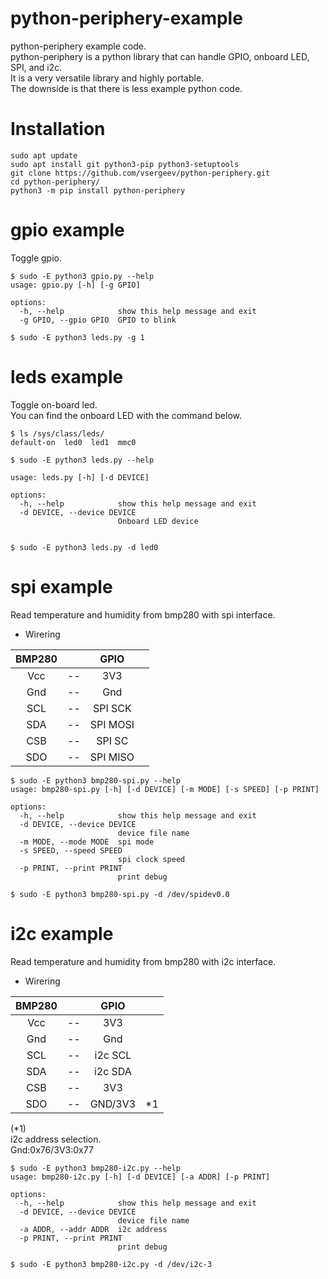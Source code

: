# python-periphery-example
python-periphery example code.   
python-periphery is a python library that can handle GPIO, onboard LED, SPI, and i2c.   
It is a very versatile library and highly portable.   
The downside is that there is less example python code.   

# Installation

```Shell
sudo apt update
sudo apt install git python3-pip python3-setuptools
git clone https://github.com/vsergeev/python-periphery.git
cd python-periphery/
python3 -m pip install python-periphery
```


# gpio example   
Toggle gpio.
```
$ sudo -E python3 gpio.py --help
usage: gpio.py [-h] [-g GPIO]

options:
  -h, --help            show this help message and exit
  -g GPIO, --gpio GPIO  GPIO to blink

$ sudo -E python3 leds.py -g 1
```


# leds example   
Toggle on-board led.   
You can find the onboard LED with the command below.   
```
$ ls /sys/class/leds/
default-on  led0  led1  mmc0
```

```
$ sudo -E python3 leds.py --help

usage: leds.py [-h] [-d DEVICE]

options:
  -h, --help            show this help message and exit
  -d DEVICE, --device DEVICE
                        Onboard LED device


$ sudo -E python3 leds.py -d led0
```

# spi example   
Read temperature and humidity from bmp280 with spi interface.   

- Wirering

|BMP280||GPIO||
|:-:|:-:|:-:|:-:|
|Vcc|--|3V3||
|Gnd|--|Gnd||
|SCL|--|SPI SCK||
|SDA|--|SPI MOSI||
|CSB|--|SPI SC||
|SDO|--|SPI MISO||



```
$ sudo -E python3 bmp280-spi.py --help
usage: bmp280-spi.py [-h] [-d DEVICE] [-m MODE] [-s SPEED] [-p PRINT]

options:
  -h, --help            show this help message and exit
  -d DEVICE, --device DEVICE
                        device file name
  -m MODE, --mode MODE  spi mode
  -s SPEED, --speed SPEED
                        spi clock speed
  -p PRINT, --print PRINT
                        print debug

$ sudo -E python3 bmp280-spi.py -d /dev/spidev0.0
```


# i2c example   
Read temperature and humidity from bmp280 with i2c interface.   

- Wirering

|BMP280||GPIO||
|:-:|:-:|:-:|:-:|
|Vcc|--|3V3||
|Gnd|--|Gnd||
|SCL|--|i2c SCL||
|SDA|--|i2c SDA||
|CSB|--|3V3||
|SDO|--|GND/3V3|*1|

(*1)   
i2c address selection.   
Gnd:0x76/3V3:0x77   


```
$ sudo -E python3 bmp280-i2c.py --help
usage: bmp280-i2c.py [-h] [-d DEVICE] [-a ADDR] [-p PRINT]

options:
  -h, --help            show this help message and exit
  -d DEVICE, --device DEVICE
                        device file name
  -a ADDR, --addr ADDR  i2c address
  -p PRINT, --print PRINT
                        print debug

$ sudo -E python3 bmp280-i2c.py -d /dev/i2c-3
```



